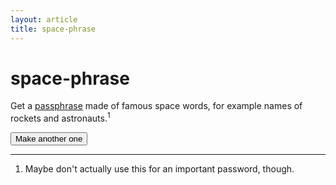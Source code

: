 ```yaml
---
layout: article
title: space-phrase
---
```


# space-phrase

Get a [passphrase](https://xkcd.com/936/) made of famous space words, for example names of rockets and astronauts.<sup>1</sup>

<div id="phrase" class="well" style="font-family:monospace;font-size:1.6em;"> </div>
<p><button class="btn" onclick="gen">Make another one</button></p>


--------------------------------------------------------------------------------

 1. Maybe don't actually use this for an important password, though.





<script src="space-phrase.js"></script>
<script>
    var show = document.getElementById('phrase');
    var gen = function () {
        show.innerHTML = "made-up-phrase";
    }
    gen();
</script>
